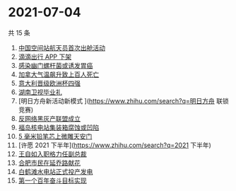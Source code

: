 # 2021-07-04

共 15 条

<!-- BEGIN -->
<!-- 最后更新时间 Sun Jul 04 2021 23:05:53 GMT+0800 (China Standard Time) -->

1. [中国空间站航天员首次出舱活动](https://www.zhihu.com/search?q=首次出舱)
2. [滴滴出行 APP 下架](https://www.zhihu.com/search?q=滴滴下架)
3. [感染幽门螺杆菌或诱发胃癌](https://www.zhihu.com/search?q=幽门螺杆菌)
4. [加拿大气温飙升致上百人死亡](https://www.zhihu.com/search?q=加拿大气温飙升)
5. [意大利晋级欧洲杯四强](https://www.zhihu.com/search?q=意大利队)
6. [湖南卫视毕业礼](https://www.zhihu.com/search?q=2021毕业礼)
7. [明日方舟新活动新模式 ](https://www.zhihu.com/search?q=明日方舟 联锁竞赛)
8. [反网络黑灰产联盟成立](https://www.zhihu.com/search?q=TapTap)
9. [福岛核电站集装箱腐蚀或凹陷](https://www.zhihu.com/search?q=福岛核电站)
10. [5 毫米铅笔芯上微雕天安门](https://www.zhihu.com/search?q=微雕天安门)
11. [许愿 2021 下半年](https://www.zhihu.com/search?q=2021 下半年)
12. [王自如入职格力任副总裁](https://www.zhihu.com/search?q=王自如)
13. [合肥市民在延乔路献花](https://www.zhihu.com/search?q=合肥延乔路)
14. [白鹤滩水电站正式投产发电](https://www.zhihu.com/search?q=白鹤滩水电站)
15. [第一个百年奋斗目标实现](https://www.zhihu.com/search?q=百年奋斗目标)

<!-- END -->
